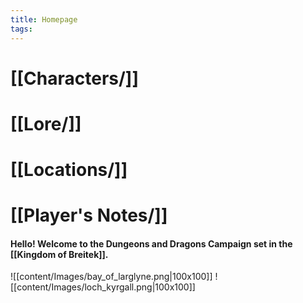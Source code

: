 ```yaml
---
title: Homepage
tags:
---
```



# [[Characters/]]
# [[Lore/]]
# [[Locations/]]
# [[Player's Notes/]]

#### Hello! Welcome to the Dungeons and Dragons Campaign set in the [[Kingdom of Breitek]].

![[content/Images/bay_of_larglyne.png|100x100]]
![[content/Images/loch_kyrgall.png|100x100]]
